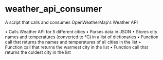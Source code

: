 # weather_api_consumer
A script that calls and consumes OpenWeatherMap's Weather API

• Calls Weather API for 5 different cities
• Parses data in JSON
• Stores city names and temperatures (converted to °C) in a list of dictionaries
• Function call that returns the names and temperatures of all cities in the list
• Function call that returns the warmest city in the list
• Function call that returns the coldest city in the list
